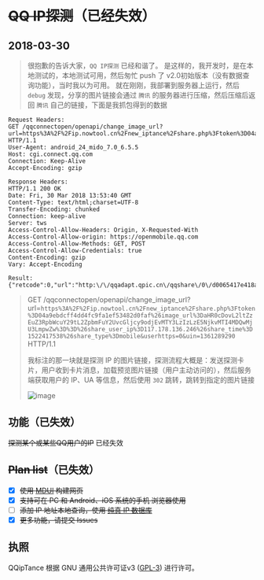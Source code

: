# ~~QQ IP探测~~（已经失效）

## 2018-03-30
> 很抱歉的告诉大家，`QQ IP探测` 已经和谐了。
> 是这样的，我开发时，是在本地测试的，本地测试可用，然后匆忙 push 了 v2.0初始版本（没有数据查询功能），当时我以为可用。
> 就在刚刚，我部署到服务器上运行，然后 `debug` 发现，分享的图片链接会通过 `腾讯` 的服务器进行压缩，然后压缩后返回 `腾讯` 自己的链接，下面是我抓包得到的数据

```
Request Headers:
GET /qqconnectopen/openapi/change_image_url?url=https%3A%2F%2Fip.nowtool.cn%2Fnew_iptance%2Fshare.php%3Ftoken%3D04a9ebdcff4dd4fc9fa1ef53482d0faf%26image_url%3DaHR0cDovL2ltZzEuZ3RpbWcuY29tL2ZpbmFuY2UvcGljcy9odjEvMTY3LzIzLzE5NjkvMTI4MDQwMjU3LmpwZw%3D%3D%26share_user_ip%3D117.178.136.246%26share_time%3D1522417538%26share_type%3Dmobile&userhttps=0&uin=1361289290 HTTP/1.1
User-Agent: android_24_mido_7.0_6.5.5
Host: cgi.connect.qq.com
Connection: Keep-Alive
Accept-Encoding: gzip

Response Headers:
HTTP/1.1 200 OK
Date: Fri, 30 Mar 2018 13:53:40 GMT
Content-Type: text/html;charset=UTF-8
Transfer-Encoding: chunked
Connection: keep-alive
Server: tws
Access-Control-Allow-Headers: Origin, X-Requested-With
Access-Control-Allow-origin: https://openmobile.qq.com
Access-Control-Allow-Methods: GET, POST
Access-Control-Allow-Credentials: true
Content-Encoding: gzip
Vary: Accept-Encoding

Result:
{"retcode":0,"url":"http:\/\/qqadapt.qpic.cn\/qqshare\/0\/d0065417e418add0586a19cc9e19ceaf\/0"}
```

> GET /qqconnectopen/openapi/change_image_url?url=`https%3A%2F%2Fip.nowtool.cn%2Fnew_iptance%2Fshare.php%3Ftoken%3D04a9ebdcff4dd4fc9fa1ef53482d0faf%26image_url%3DaHR0cDovL2ltZzEuZ3RpbWcuY29tL2ZpbmFuY2UvcGljcy9odjEvMTY3LzIzLzE5NjkvMTI4MDQwMjU3LmpwZw%3D%3D%26share_user_ip%3D117.178.136.246%26share_time%3D1522417538%26share_type%3Dmobile&userhttps=0&uin=1361289290` HTTP/1.1
>
> 我标注的那一块就是探测 IP 的图片链接，探测流程大概是：发送探测卡片，用户收到卡片消息，加载预览图片链接（用户主动访问的），然后服务端获取用户的 IP、UA 等信息，然后使用 `302` 跳转，跳转到指定的图片链接
>
> ![image](https://i.loli.net/2018/03/30/5abe464ca2639.png)


## 功能（已失效）
~~探测某个或某些QQ用户的IP~~ 已经失效

## ~~Plan list~~（已失效）
- [x] ~~使用 [MDUI](https://github.com/zdhxiong/mdui) 构建网页~~
- [x] ~~支持可在 PC 和 Android、iOS 系统的手机 浏览器使用~~
- [ ] ~~添加 IP 地址本地查询，使用 [纯真 IP 数据库](http://www.cz88.net)~~
- [x] ~~更多功能，请提交 Issues~~

## 执照
QQipTance 根据 GNU 通用公共许可证v3 ([GPL-3](http://www.gnu.org/copyleft/gpl.html)) 进行许可。

